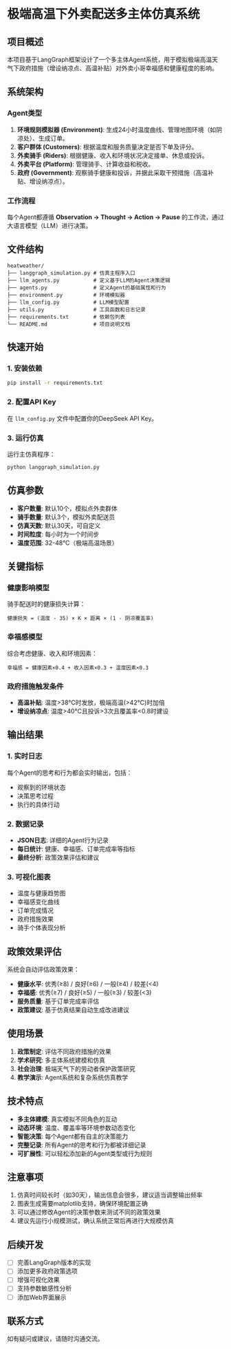 # 极端高温下外卖配送多主体仿真系统

## 项目概述

本项目基于LangGraph框架设计了一个多主体Agent系统，用于模拟极端高温天气下政府措施（增设纳凉点、高温补贴）对外卖小哥幸福感和健康程度的影响。

## 系统架构

### Agent类型

1.  **环境规则模拟器 (Environment)**: 生成24小时温度曲线、管理地图环境（如阴凉处）、生成订单。
2.  **客户群体 (Customers)**: 根据温度和服务质量决定是否下单及评分。
3.  **外卖骑手 (Riders)**: 根据健康、收入和环境状况决定接单、休息或投诉。
4.  **外卖平台 (Platform)**: 管理骑手、计算收益和税收。
5.  **政府 (Government)**: 观察骑手健康和投诉，并据此采取干预措施（高温补贴、增设纳凉点）。

### 工作流程

每个Agent都遵循 **Observation → Thought → Action → Pause** 的工作流，通过大语言模型（LLM）进行决策。

## 文件结构

```
heatweather/
├── langgraph_simulation.py # 仿真主程序入口
├── llm_agents.py           # 定义基于LLM的Agent决策逻辑
├── agents.py               # 定义Agent的基础属性和行为
├── environment.py          # 环境模拟器
├── llm_config.py           # LLM模型配置
├── utils.py                # 工具函数和日志记录
├── requirements.txt        # 依赖包列表
└── README.md               # 项目说明文档
```

## 快速开始

### 1. 安装依赖

```bash
pip install -r requirements.txt
```

### 2. 配置API Key

在 `llm_config.py` 文件中配置你的DeepSeek API Key。

### 3. 运行仿真

运行主仿真程序：

```bash
python langgraph_simulation.py
```

## 仿真参数

- **客户数量**: 默认10个，模拟点外卖群体
- **骑手数量**: 默认3个，模拟外卖配送员
- **仿真天数**: 默认30天，可自定义
- **时间粒度**: 每小时为一个时间步
- **温度范围**: 32-48°C（极端高温场景）

## 关键指标

### 健康影响模型

骑手配送时的健康损失计算：
```
健康损失 = (温度 - 35) × K × 距离 × (1 - 阴凉覆盖率)
```

### 幸福感模型

综合考虑健康、收入和环境因素：
```
幸福感 = 健康因素×0.4 + 收入因素×0.3 + 温度因素×0.3
```

### 政府措施触发条件

- **高温补贴**: 温度>38°C时发放，极端高温(>42°C)时加倍
- **增设纳凉点**: 温度>40°C且投诉>3次且覆盖率<0.8时建设

## 输出结果

### 1. 实时日志
每个Agent的思考和行为都会实时输出，包括：
- 观察到的环境状态
- 决策思考过程
- 执行的具体行动

### 2. 数据记录
- **JSON日志**: 详细的Agent行为记录
- **每日统计**: 健康、幸福感、订单完成率等指标
- **最终分析**: 政策效果评估和建议

### 3. 可视化图表
- 温度与健康趋势图
- 幸福感变化曲线
- 订单完成情况
- 政府措施效果
- 骑手个体表现分析

## 政策效果评估

系统会自动评估政策效果：

- **健康水平**: 优秀(≥8) / 良好(≥6) / 一般(≥4) / 较差(<4)
- **幸福感**: 优秀(≥7) / 良好(≥5) / 一般(≥3) / 较差(<3)
- **服务质量**: 基于订单完成率评估
- **政策建议**: 基于仿真结果自动生成改进建议

## 使用场景

1. **政策制定**: 评估不同政府措施的效果
2. **学术研究**: 多主体系统建模和仿真
3. **社会治理**: 极端天气下的劳动者保护政策研究
4. **教学演示**: Agent系统和复杂系统仿真教学

## 技术特点

- **多主体建模**: 真实模拟不同角色的互动
- **动态环境**: 温度、覆盖率等环境参数动态变化
- **智能决策**: 每个Agent都有自主的决策能力
- **完整记录**: 所有Agent的思考和行为都被详细记录
- **可扩展性**: 可以轻松添加新的Agent类型或行为规则

## 注意事项

1. 仿真时间较长时（如30天），输出信息会很多，建议适当调整输出频率
2. 图表生成需要matplotlib支持，确保环境配置正确
3. 可以通过修改Agent的决策参数来测试不同的政策效果
4. 建议先运行小规模测试，确认系统正常后再进行大规模仿真

## 后续开发

- [ ] 完善LangGraph版本的实现
- [ ] 添加更多政府政策选项
- [ ] 增强可视化效果
- [ ] 支持参数敏感性分析
- [ ] 添加Web界面展示

## 联系方式

如有疑问或建议，请随时沟通交流。
